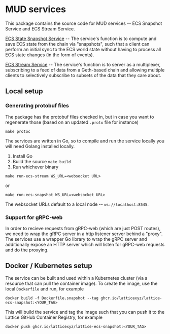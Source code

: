 # MUD services

This package contains the source code for MUD services -- ECS Snapshot Service and ECS Stream Service.

[ECS State Snapshot Service](./cmd/ecs-snapshot/main.go) -- The service's function is to compute and save ECS state from the chain via "snapshots", such that a client can perform an initial sync to the ECS world state without having to process all ECS state changes (in the form of events).

[ECS Stream Service](./cmd/ecs-stream/main.go) -- The service's function is to server as a multiplexer, subscribing to a feed of data from a Geth-based chain and allowing multiple clients to selectively subscribe to subsets of the data that they care about.

## Local setup

### Generating protobuf files

The package has the protobuf files checked in, but in case you want to regenerate those (based on an updated `.proto` file for instance)

```
make protoc
```

The services are written in Go, so to compile and run the service locally you will need Golang installed locally.

1. Install Go
2. Build the source `make build`
3. Run whichever binary

```
make run-ecs-stream WS_URL=<websocket URL>
```

or

```
make run-ecs-snapshot WS_URL=<websocket URL>
```

The websocket URLs default to a local node -- `ws://localhost:8545`.

### Support for gRPC-web

In order to recieve requests from gRPC-web (which are just POST routes), we need to wrap the gRPC server in a http listener server behind a "proxy". The services use a wrapper Go library to wrap the gRPC server and additionally expose an HTTP server which will listen for gRPC-web requests and do the proxying.

## Docker / Kubernetes setup

The service can be built and used within a Kubernetes cluster (via a resource that can pull the container image). To create the image, use the local `Dockerfile` and run, for example

```
docker build -f Dockerfile.snapshot --tag ghcr.io/latticexyz/lattice-ecs-snapshot:<YOUR_TAG>
```

This will build the service and tag the image such that you can push it to the Lattice GitHub Container Registry, for example

```
docker push ghcr.io/latticexyz/lattice-ecs-snapshot:<YOUR_TAG>
```
